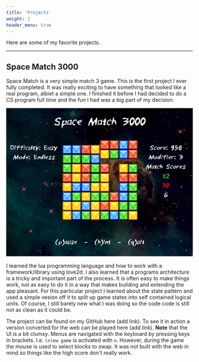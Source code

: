 ```yaml
---
title: 'Projects'
weight: 2
header_menu: true
---
```


Here are some of my favorite projects.

---

## Space Match 3000

Space Match is a very simple match 3 game.
This is the first project I ever fully completed. It was really exciting to have
something that looked like a real program, albiet a simple one. I finished it
before I had decided to do a CS program full time and the fun I had was a big
part of my decision.

![space match gameplay](images/space_match.jpg)

I learned the lua programming language and how to work with
a framework/library using love2d. I also learned that a programs architecture
is a tricky and important part of the process. It is often easy to make things
work, not as easy to do it in a way that makes building and extending the
app pleasant. For this particular project I learned about the state pattern and
used a simple vesion off it to split up game states into self contained logical
units. Of course, I still barely new what I was doing so the code code is still
not as clean as it could be.

The project can be found on my GitHub here (add link). To see it in action a
version converted for the web can be played here (add link).
**Note** that the UI is a bit
clumsy. Menus are navigated with the keyboard by pressing keys in brackets. I.e.
`(n)ew game` is activated with `n`. However, during the game the mouse is used
to select blocks to swap. It was not built with the web in mind so things like
the high score don't really work.
